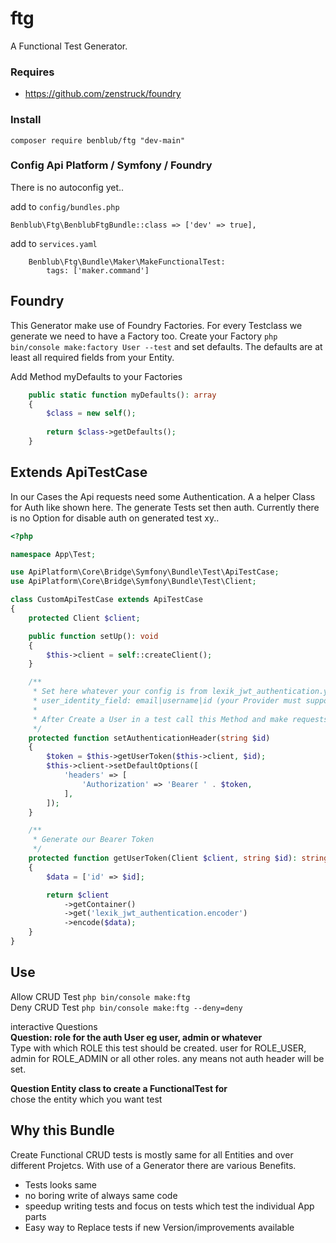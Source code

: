 # ftg
A Functional Test Generator.

### Requires
- https://github.com/zenstruck/foundry

### Install
`composer require benblub/ftg "dev-main"`

### Config Api Platform / Symfony / Foundry
There is no autoconfig yet..

add to `config/bundles.php`
```
Benblub\Ftg\BenblubFtgBundle::class => ['dev' => true],
```

add to `services.yaml`
```
    Benblub\Ftg\Bundle\Maker\MakeFunctionalTest:
        tags: ['maker.command']
```
## Foundry

This Generator make use of Foundry Factories. For every Testclass we generate we need to have a Factory too. 
Create your Factory `php bin/console make:factory User --test` and set defaults. The defaults are at least all required fields from your Entity. 

Add Method myDefaults to your Factories
```php
    public static function myDefaults(): array
    {
        $class = new self();
        
        return $class->getDefaults();
    }
```

## Extends ApiTestCase

In our Cases the Api requests need some Authentication. A a helper Class for Auth like shown here. 
The generate Tests set then auth. Currently there is no Option for disable auth on generated test xy..

```php
<?php

namespace App\Test;

use ApiPlatform\Core\Bridge\Symfony\Bundle\Test\ApiTestCase;
use ApiPlatform\Core\Bridge\Symfony\Bundle\Test\Client;

class CustomApiTestCase extends ApiTestCase
{
    protected Client $client;

    public function setUp(): void
    {
        $this->client = self::createClient();
    }

    /**
     * Set here whatever your config is from lexik_jwt_authentication.yaml <user_identity_field>
     * user_identity_field: email|username|id (your Provider must support it eg loadUserBy..)
     *
     * After Create a User in a test call this Method and make requests with this User authenticated
     */
    protected function setAuthenticationHeader(string $id)
    {
        $token = $this->getUserToken($this->client, $id);
        $this->client->setDefaultOptions([
            'headers' => [
                'Authorization' => 'Bearer ' . $token,
            ],
        ]);
    }

    /**
     * Generate our Bearer Token
     */
    protected function getUserToken(Client $client, string $id): string
    {
        $data = ['id' => $id];

        return $client
            ->getContainer()
            ->get('lexik_jwt_authentication.encoder')
            ->encode($data);
    }
}
```


## Use
Allow CRUD Test `php bin/console make:ftg`  
Deny CRUD Test `php bin/console make:ftg --deny=deny`  

interactive Questions  
**Question: role for the auth User eg user, admin or whatever**  
Type with which ROLE this test should be created. user for ROLE_USER, admin for ROLE_ADMIN or all other roles. 
any means not auth header will be set.

**Question Entity class to create a FunctionalTest for**  
chose the entity which you want test

## Why this Bundle
Create Functional CRUD tests is mostly same for all Entities and over different Projetcs. With use of a Generator there are various Benefits.
- Tests looks same
- no boring write of always same code
- speedup writing tests and focus on tests which test the individual App parts
- Easy way to Replace tests if new Version/improvements available
